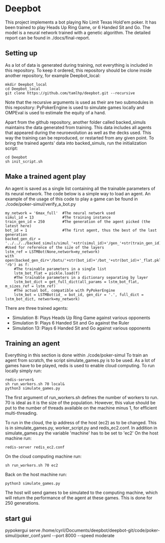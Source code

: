 # Deepbot

This project implements a bot playing No Limit Texas Hold'em poker. It has been trained to play Heads Up Ring Game, or 6 Handed Sit and Go. The model is a neural network trained with a genetic algorithm. The detailed report can be found in ./docs/final-report.

## Setting up
As a lot of data is generated during training, not everything is included in this repository. To keep it ordered, this repository should be clone inside another repository, for example Deepbot_local:
```
mkdir Deepbot_local
cd Deepbot_local
git clone https://github.com/tamlhp/deepbot.git --recursive
```
Note that the recursive arguments is used as their are two submodules in this repository: PyPokerEngine is used to simulate games locally and OMPEval is used to estimate the equity of a hand.

Apart from the github repository, another folder called backed_simuls maintains the data generated from training. This data includes all agents that appeared during the neuroevolution as well as the decks used. This way the training can be reproduced, or restarted from any given point. To bring the trained agents' data into backed_simuls, run the initialization script:
```
cd Deepbot
sh init_script.sh
```

## Make a trained agent play
An agent is saved as a single list containing all the trainable parameters of its neural network. The code below is a simple way to load an agent. An example of the usage of this code to play a game can be found in ./code/poker-simul/verify_a_bot.py
```
my_network = '6max_full'  #The neural network used
simul_id = 13             #The training instance
train_gen_id = 250        #The generation of the agent picked (the latest here)
bot_id = 1                #The first agent, thus the best of the last generation
backed_gen_dir = '../../../backed_simuls/simul_'+str(simul_id)+'/gen_'+str(train_gen_id)
#Used for reference of the size of the layers
lstm_ref = LSTMBot(None,network=my_network)
with open(backed_gen_dir+'/bots/'+str(bot_id)+'/bot_'+str(bot_id)+'_flat.pkl', 'rb') as f:
    #The trainable parameters in a single list
    lstm_bot_flat = pickle.load(f)
    #The trainable parameters in a dictionary separating by layer
    lstm_bot_dict = get_full_dict(all_params = lstm_bot_flat, m_sizes_ref = lstm_ref)
    #The actual bot, compatible with PyPokerEngine
    lstm_bot = LSTMBot(id_ = bot_id, gen_dir = '.', full_dict = lstm_bot_dict, network=my_network)
```
There are three trained agents:
- Simulation 8: Plays Heads Up Ring Game against various opponents
- Simulation 9: Plays 6 Handed Sit and Go against the Ruler
- Simulation 13: Plays 6 Handed Sit and Go against various opponents

## Training an agent
Everything in this section is done within ./code/poker-simul
To train an agent from scratch, the script simulate_games.py is to be used. As a lot of games have to be played, redis is used to enable cloud computing. To run locally simply run:
```
redis-server&
sh run_workers.sh 70 local&
python3 simulate_games.py
```
The first argument of run_workers.sh defines the number of workers to run. 70 is ideal as it is the size of the population. However, this value should be put to the number of threads available on the machine minus 1, for efficient multi-threading.

To run in the cloud, the ip address of the host (ec2) as to be changed. This is in simulate_games.py, worker_script.py and redis_ec2.conf. In addition in simulate_games.py the variable 'machine' has to be set to 'ec2'
On the host machine run:
```
redis-server redis_ec2.conf
```
On the cloud computing machine run:
```
sh run_workers.sh 70 ec2
```
Back on the host machine run:
```
python3 simulate_games.py
```
The host will send games to be simulated to the computing machine, which will return the performance of the agent at these games. This is done for 250 generations.


## start gui
pypokergui serve /home/cyril/Documents/deepbot/deepbot-git/code/poker-simul/poker_conf.yaml --port 8000 --speed moderate
